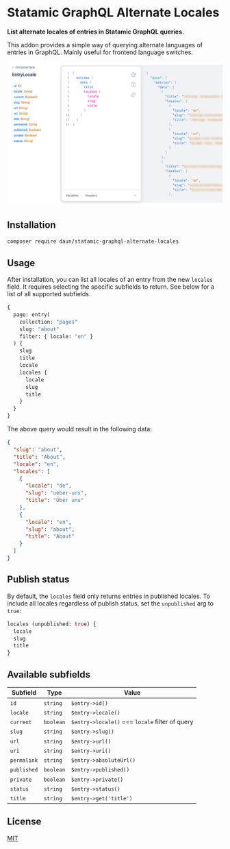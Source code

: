 # Statamic GraphQL Alternate Locales

**List alternate locales of entries in Statamic GraphQL queries.**

This addon provides a simple way of querying alternate languages of entries in GraphQL. Mainly
useful for frontend language switches.

![Screenshot of locale query in Statamic GraphiQL interface](./art/statamic-graphql-alternate-locales.png)

## Installation

```sh
composer require daun/statamic-graphql-alternate-locales
```

## Usage

After installation, you can list all locales of an entry from the new `locales` field. It requires
selecting the specific subfields to return. See below for a list of all supported subfields.

```graphql
{
  page: entry(
    collection: "pages"
    slug: "about"
    filter: { locale: "en" }
  ) {
    slug
    title
    locale
    locales {
      locale
      slug
      title
    }
  }
}
```

The above query would result in the following data:

```json
{
  "slug": "about",
  "title": "About",
  "locale": "en",
  "locales": [
    {
      "locale": "de",
      "slug": "ueber-uns",
      "title": "Über uns"
    },
    {
      "locale": "en",
      "slug": "about",
      "title": "About"
    }
  ]
}
```

## Publish status

By default, the `locales` field only returns entries in published locales. To include all locales
regardless of publish status, set the `unpublished` arg to `true`:

```graphql
locales (unpublished: true) {
  locale
  slug
  title
}
```

## Available subfields

| Subfield | Type | Value |
|---------------|---------------|---------------|
| `id` | `string` | `$entry->id()` |
| `locale` | `string` | `$entry->locale()` |
| `current` | `boolean` | `$entry->locale()` === `locale` filter of query |
| `slug` | `string` | `$entry->slug()` |
| `url` | `string` | `$entry->url()` |
| `uri` | `string` | `$entry->uri()` |
| `permalink` | `string` | `$entry->absoluteUrl()` |
| `published` | `boolean` | `$entry->published()` |
| `private` | `boolean` | `$entry->private()` |
| `status` | `string` | `$entry->status()` |
| `title` | `string` | `$entry->get('title')` |

## License

[MIT](https://opensource.org/licenses/MIT)
